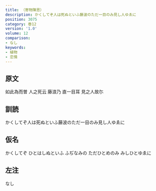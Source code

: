 ```yaml
---
title: （寄物陳思）
description: かくしてぞ人は死ぬといふ藤波のただ一目のみ見し人ゆゑに
position: 3075
category: 巻12
version: '1.0'
volume: 12
comparison:
- なし
keywords:
- 植物
- 恋情
---
```


## 原文

如此為而曽 人之死云 藤浪乃 直一目耳 見之人故尓

## 訓読

かくしてぞ人は死ぬといふ藤波のただ一目のみ見し人ゆゑに

## 仮名

かくしてぞ ひとはしぬといふ ふぢなみの ただひとめのみ みしひとゆゑに

## 左注

なし
